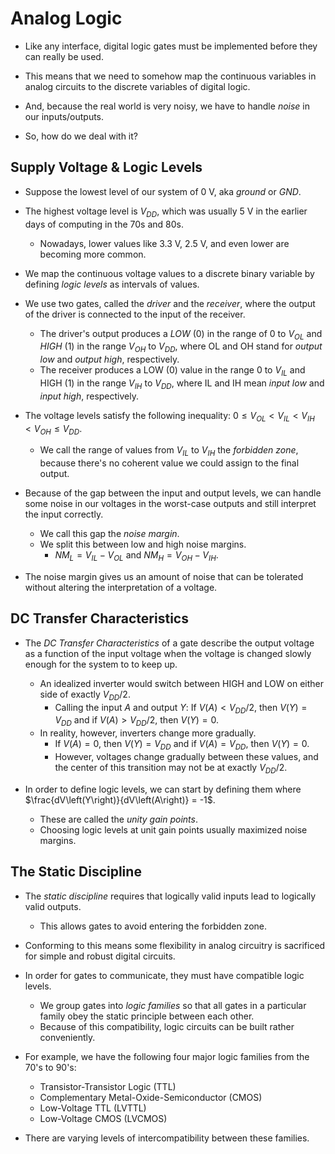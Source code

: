 # Analog Logic

* Like any interface, digital logic gates must be implemented before they can really be used.

* This means that we need to somehow map the continuous variables in analog circuits to the discrete variables of digital logic.

* And, because the real world is very noisy, we have to handle *noise* in our inputs/outputs.

* So, how do we deal with it?

## Supply Voltage & Logic Levels

* Suppose the lowest level of our system of 0 V, aka *ground* or *GND*.

* The highest voltage level is $V_{DD}$, which was usually 5 V in the earlier days of computing in the 70s and 80s.
    * Nowadays, lower values like 3.3 V, 2.5 V, and even lower are becoming more common.

* We map the continuous voltage values to a discrete binary variable by defining *logic levels* as intervals of values.

* We use two gates, called the *driver* and the *receiver*, where the output of the driver is connected to the input of the receiver.
    * The driver's output produces a *LOW* (0) in the range of $0$ to $V_{OL}$ and *HIGH* (1) in the range $V_{OH}$ to $V_{DD}$, where OL and OH stand for *output low* and *output high*, respectively.
    * The receiver produces a LOW (0) value in the range $0$ to $V_{IL}$ and HIGH (1) in the range $V_{IH}$ to $V_{DD}$, where IL and IH mean *input low* and *input high*, respectively.

* The voltage levels satisfy the following inequality: $0 \leq V_{OL} < V_{IL} < V_{IH} < V_{OH} \leq V_{DD}$.
    * We call the range of values from $V_{IL}$ to $V_{IH}$ the *forbidden zone*, because there's no coherent value we could assign to the final output.

* Because of the gap between the input and output levels, we can handle some noise in our voltages in the worst-case outputs and still interpret the input correctly.
    * We call this gap the *noise margin*.
    * We split this between low and high noise margins.
        * $NM_{L} = V_{IL} - V_{OL}$ and $NM_{H} = V_{OH} - V_{IH}$.

* The noise margin gives us an amount of noise that can be tolerated without altering the interpretation of a voltage.

## DC Transfer Characteristics

* The *DC Transfer Characteristics* of a gate describe the output voltage as a function of the input voltage when the voltage is changed slowly enough for the system to to keep up.
    * An idealized inverter would switch between HIGH and LOW on either side of exactly $V_{DD} / 2$.
        * Calling the input $A$ and output $Y$: If $V\left(A\right) < V_{DD} / 2$, then $V\left(Y\right) = V_{DD}$ and if $V\left(A\right) > V_{DD} / 2$, then $V\left(Y\right) = 0$.
    * In reality, however, inverters change more gradually.
        * If $V\left(A\right) = 0$, then $V\left(Y\right) = V_{DD}$ and if $V\left(A\right) = V_{DD}$, then $V\left(Y\right) = 0$.
        * However, voltages change gradually between these values, and the center of this transition may not be at exactly $V_{DD} / 2$.

* In order to define logic levels, we can start by defining them where $\frac{dV\left(Y\right)}{dV\left(A\right)} = -1$.
    * These are called the *unity gain points*.
    * Choosing logic levels at unit gain points usually maximized noise margins.


## The Static Discipline

* The *static discipline* requires that logically valid inputs lead to logically valid outputs.
    * This allows gates to avoid entering the forbidden zone.

* Conforming to this means some flexibility in analog circuitry is sacrificed for simple and robust digital circuits.

* In order for gates to communicate, they must have compatible logic levels.
    * We group gates into *logic families* so that all gates in a particular family obey the static principle between each other.
    * Because of this compatibility, logic circuits can be built rather conveniently.

* For example, we have the following four major logic families from the 70's to 90's:
    * Transistor-Transistor Logic (TTL)
    * Complementary Metal-Oxide-Semiconductor (CMOS)
    * Low-Voltage TTL (LVTTL)
    * Low-Voltage CMOS (LVCMOS)

* There are varying levels of intercompatibility between these families.
